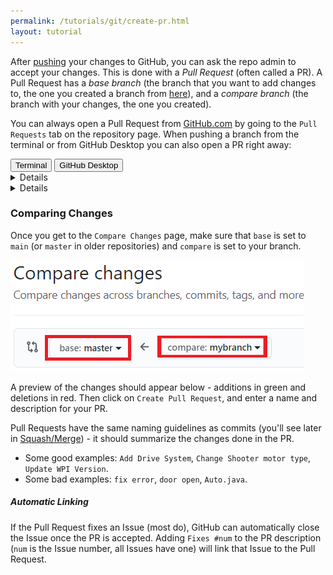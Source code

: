 ```yaml
---
permalink: /tutorials/git/create-pr.html
layout: tutorial
---
```

After [pushing](./push.html) your changes to GitHub, you can ask the repo admin to accept your changes. 
This is done with a _Pull Request_ (often called a PR).
A Pull Request has a _base branch_ (the branch that you want to add changes to, the one you created 
a branch from [here](./create-branch.md)), and a _compare branch_ (the branch with your changes, the one you created).


You can always open a Pull Request from [GitHub.com](https://github.com) by going to the `Pull Requests` tab on the repository page.
When pushing a branch from the terminal or from GitHub Desktop you can also open a PR right away:
<div class="tab">
  <button class="tablinks" onclick="switchTo(event, 'cmd-pr')">Terminal</button>
  <button class="tablinks" onclick="switchTo(event, 'ghd-pr')">GitHub Desktop</button>
</div>
<details id="cmd-pr">

In the terminal, a similar message will be printed (the line starting with `>` is the push command).
```ps
> git push --set-upstream origin mybranch

Total 0 (delta 0), reused 0 (delta 0), pack-reused 0
remote:
remote: Create a pull request for 'mybranch' on GitHub by visiting:
remote:      https://github.com/ExcaliburFRC/FRC-Curriculum/pull/new/mybranch
remote:
To https://github.com/ExcaliburFRC/FRC-Curriculum.git
 * [new branch]      mybranch -> mybranch
Branch 'mybranch' set up to track remote branch 'mybranch' from 'origin'.
```
As explained by the message, the first link will open [GitHub](https://github.com) with options to create a Pull Request.

</details>
<details id="ghd-pr">

![](img/ghd-pr.png)

Clicking on `Create Pull Request` will open [GitHub](https://github.com) with options to create a Pull Request.

</details>

### Comparing Changes
Once you get to the `Compare Changes` page, make sure that `base` is set to `main` (or `master` in older repositories) and `compare` is set to your branch.

![](img/create-pr.png)

A preview of the changes should appear below - additions in green and deletions in red. 
Then click on `Create Pull Request`, and enter a name and description for your PR.

Pull Requests have the same naming guidelines as commits (you'll see later in [Squash/Merge](./squash-merge.html)) - it should summarize the changes done in the PR.
- Some good examples: `Add Drive System`, `Change Shooter motor type`, `Update WPI Version`.
- Some bad examples: `fix error`, `door open`, `Auto.java`.

##### Automatic Linking
If the Pull Request fixes an Issue (most do), GitHub can automatically close the Issue once the PR is accepted.
Adding `Fixes #num` to the PR description (`num` is the Issue number, all Issues have one) will link that Issue to the Pull Request.
